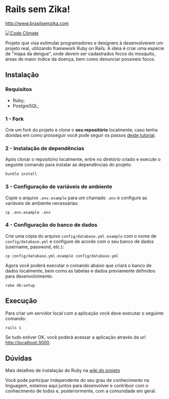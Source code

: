 # Rails sem Zika!

http://www.brasilsemzika.com

[![Code Climate](https://codeclimate.com/github/pnaponoceno/learning-ruby/badges/gpa.svg)](https://codeclimate.com/github/pnaponoceno/learning-ruby)

Projeto que visa estimular programadores e designers à desenvolverem um projeto real, utilizando framework Ruby on Rails.
A ideia é criar uma espécie de "mapa da dengue", onde devem ser cadastrados focos do mosquito, áreas de maior índice da doença, bem como denunciar possíveis focos.


## Instalação

### Requisitos

- Ruby;
- PostgreSQL;

### 1 - Fork

Crie um fork do projeto e clone o **seu repositório** localmente, caso tenha dúvidas em como prosseguir você pode seguir os passos [deste tutorial](http://blog.da2k.com.br/2015/02/04/git-e-github-do-clone-ao-pull-request).

### 2 - Instalação de dependências

Após clonar o repositório localmente, entre no diretório criado e execute o seguinte comando para instalar as dependências do projeto:

```console
bundle install
```

### 3 - Configuração de variáveis de ambiente

Copie o arquivo `.env.example` para um chamado `.env` e configure as variáveis de ambiente necessárias:

```console
cp .env.example .env
```

### 4 - Configuração do banco de dados

Crie uma cópia do arquivo `config/database.yml.example` com o nome de `config/database.yml` e configure de acordo com o seu banco de dados (username, password, etc.):

```console
cp config/database.yml.example config/database.yml
```

Agora você poderá executar o comando abaixo que criará o banco de dados localmente, bem como as tabelas e dados previamente definidos para desenvolvimento:

```console
rake db:setup
```

## Execução

Para criar um servidor local com a aplicação você deve executar o seguinte comando:

```console
rails s
```

Se tudo estiver OK, você poderá acessar a aplicação através da url [http://localhost:3000](http://localhost:3000).

## Dúvidas

Mais detalhes de instalação do Ruby na [wiki do projeto](https://github.com/pnaponoceno/learning-ruby/wiki)

Você pode participar independente do seu grau de conhecimento na linguagem, estamos aqui juntos para desenvolver e contribuir com o conhecimento de todos e, posteriormente, com a comunidade em geral.
